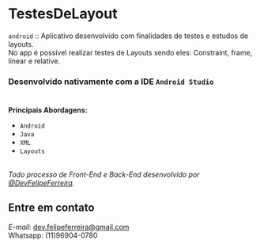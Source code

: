 # TestesDeLayout

``android`` :: Aplicativo desenvolvido com finalidades de testes e
estudos de layouts. </br>No app é possível realizar testes de Layouts
sendo eles: Constraint, frame, linear e relative.

### Desenvolvido nativamente com a IDE  ``Android Studio``

#

**Principais Abordagens:**
- ``Android``
- ``Java``
- ``XML``
- ``Layouts``

<br>*Todo processo de Front-End e Back-End desenvolvido por
[@DevFelipeFerreira](https://github.com/felipeferreira-dev).*</br>

## Entre em contato

*E-mail*: dev.felipeferreira@gmail.com <br>Whatsapp: (11)96904-0780</br>
